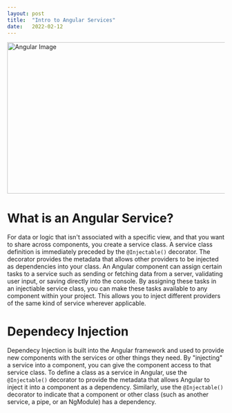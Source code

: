 ```yaml
---
layout: post
title:  "Intro to Angular Services"
date:   2022-02-12
---
```

<html>
<head>
<meta charset="utf-8">
<title>Intro to Angular Services</title>
<style></style>
</head>
<body>
<img src="https://i.ytimg.com/vi/htPYk6QxacQ/maxresdefault.jpg" alt="Angular Image" width="600" height="350">
<h1>What is an Angular Service?</h1>
<p>For data or logic that isn't associated with a specific view, and that you want to share across components, you create a service class. A service class definition is immediately preceded by the <code>@Injectable()</code> decorator. The decorator provides the metadata that allows other providers to be injected as dependencies into your class. An Angular component can assign certain tasks to a service such as sending or fetching data from a server, validating user input, or saving directly into the console. By assigning these tasks in an injectiable service class, you can make these tasks available to any component within your project. This allows you to inject different providers of the same kind of service wherever applicable.</p>

<h1>Dependecy Injection</h1>
<p>Dependecy Injection is built into the Angular framework and used to provide new components with the services or other things they need. By "injecting" a service into a component, you can give the component access to that service class. To define a class as a service in Angular, use the <code>@Injectable()</code> decorator to provide the metadata that allows Angular to inject it into a component as a dependency. Similarly, use the <code>@Injectable()</code> decorator to indicate that a component or other class (such as another service, a pipe, or an NgModule) has a dependency. </p>

</body>
</html>